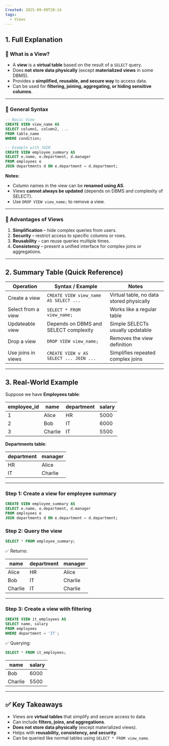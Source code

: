 ```yaml
---
Created: 2025-09-09T20:14
tags:
  - Views
---
```

## 1. Full Explanation

### 🔹 What is a View?

- A **view** is a **virtual table** based on the result of a `SELECT` query.
- Does **not store data physically** (except **materialized views** in some DBMS).
- Provides a **simplified, reusable, and secure way** to access data.
- Can be used for **filtering, joining, aggregating, or hiding sensitive columns**.

---

### 🔹 General Syntax

```SQL
-- Basic View
CREATE VIEW view_name AS
SELECT column1, column2, ...
FROM table_name
WHERE condition;

-- Example with JOIN
CREATE VIEW employee_summary AS
SELECT e.name, e.department, d.manager
FROM employees e
JOIN departments d ON e.department = d.department;

```

**Notes:**

- Column names in the view can be **renamed using AS**.
- Views **cannot always be updated** (depends on DBMS and complexity of SELECT).
- Use `DROP VIEW view_name;` to remove a view.

---

### 🔹 Advantages of Views

1. **Simplification** – hide complex queries from users.
2. **Security** – restrict access to specific columns or rows.
3. **Reusability** – can reuse queries multiple times.
4. **Consistency** – present a unified interface for complex joins or aggregations.

---

## 2. Summary Table (Quick Reference)

|Operation|Syntax / Example|Notes|
|---|---|---|
|Create a view|`CREATE VIEW view_name AS SELECT ...`|Virtual table, no data stored physically|
|Select from a view|`SELECT * FROM view_name;`|Works like a regular table|
|Updateable view|Depends on DBMS and SELECT complexity|Simple SELECTs usually updatable|
|Drop a view|`DROP VIEW view_name;`|Removes the view definition|
|Use joins in views|`CREATE VIEW v AS SELECT ... JOIN ...`|Simplifies repeated complex joins|

---

## 3. Real-World Example

Suppose we have **Employees table**:

|employee_id|name|department|salary|
|---|---|---|---|
|1|Alice|HR|5000|
|2|Bob|IT|6000|
|3|Charlie|IT|5500|

**Departments table**:

|department|manager|
|---|---|
|HR|Alice|
|IT|Charlie|

---

### Step 1: Create a view for employee summary

```SQL
CREATE VIEW employee_summary AS
SELECT e.name, e.department, d.manager
FROM employees e
JOIN departments d ON e.department = d.department;

```

### Step 2: Query the view

```SQL
SELECT * FROM employee_summary;

```

✅ Returns:

|name|department|manager|
|---|---|---|
|Alice|HR|Alice|
|Bob|IT|Charlie|
|Charlie|IT|Charlie|

---

### Step 3: Create a view with filtering

```SQL
CREATE VIEW it_employees AS
SELECT name, salary
FROM employees
WHERE department = 'IT';

```

✅ Querying:

```SQL
SELECT * FROM it_employees;

```

|name|salary|
|---|---|
|Bob|6000|
|Charlie|5500|

---

## ✅ Key Takeaways

- Views are **virtual tables** that simplify and secure access to data.
- Can include **filters, joins, and aggregations**.
- **Does not store data physically** (except materialized views).
- Helps with **reusability, consistency, and security**.
- Can be queried like normal tables using `SELECT * FROM view_name`.